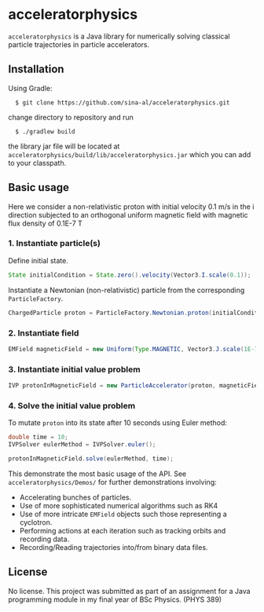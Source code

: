 # acceleratorphysics
`acceleratorphysics` is a Java library for numerically solving classical particle trajectories in particle accelerators.
## Installation
Using Gradle:
```
  $ git clone https://github.com/sina-al/acceleratorphysics.git
```
change directory to repository and run
```
  $ ./gradlew build
```
the library jar file will be located at `acceleratorphysics/build/lib/acceleratorphysics.jar` which you can add to your classpath.
## Basic usage
Here we consider a non-relativistic proton with initial velocity 0.1 m/s in the i direction subjected to an orthogonal uniform magnetic field with magnetic flux density of 0.1E-7 T
### 1. Instantiate particle(s)
Define initial state. 
```java
State initialCondition = State.zero().velocity(Vector3.I.scale(0.1));
```
Instantiate a Newtonian (non-relativistic) particle from the corresponding `ParticleFactory`.
```java
ChargedParticle proton = ParticleFactory.Newtonian.proton(initialCondition);
```
### 2. Instantiate field
```java
EMField magneticField = new Uniform(Type.MAGNETIC, Vector3.J.scale(1E-7));
```
### 3. Instantiate initial value problem
```java
IVP protonInMagneticField = new ParticleAccelerator(proton, magneticField);
```
### 4. Solve the initial value problem
To mutate `proton` into its state after 10 seconds using Euler method:
```java
double time = 10;
IVPSolver eulerMethod = IVPSolver.euler();

protonInMagneticField.solve(eulerMethod, time);
```


This demonstrate the most basic usage of the API. See `acceleratorphysics/Demos/` for further demonstrations involving:
  * Accelerating bunches of particles.
  * Use of more sophisticated numerical algorithms such as RK4
  * Use of more intricate `EMField` objects such those representing a cyclotron.
  * Performing actions at each iteration such as tracking orbits and recording data.
  * Recording/Reading trajectories into/from binary data files.
  
  
## License
No license. This project was submitted as part of an assignment for a Java programming module in my final year of BSc Physics. (PHYS 389)

